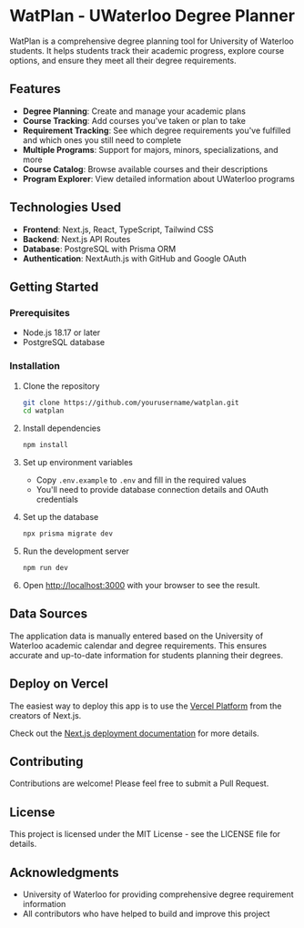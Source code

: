 # WatPlan - UWaterloo Degree Planner

WatPlan is a comprehensive degree planning tool for University of Waterloo students. It helps students track their academic progress, explore course options, and ensure they meet all their degree requirements.

## Features

- **Degree Planning**: Create and manage your academic plans
- **Course Tracking**: Add courses you've taken or plan to take
- **Requirement Tracking**: See which degree requirements you've fulfilled and which ones you still need to complete
- **Multiple Programs**: Support for majors, minors, specializations, and more
- **Course Catalog**: Browse available courses and their descriptions
- **Program Explorer**: View detailed information about UWaterloo programs

## Technologies Used

- **Frontend**: Next.js, React, TypeScript, Tailwind CSS
- **Backend**: Next.js API Routes
- **Database**: PostgreSQL with Prisma ORM
- **Authentication**: NextAuth.js with GitHub and Google OAuth

## Getting Started

### Prerequisites

- Node.js 18.17 or later
- PostgreSQL database

### Installation

1. Clone the repository
   ```bash
   git clone https://github.com/yourusername/watplan.git
   cd watplan
   ```

2. Install dependencies
   ```bash
   npm install
   ```

3. Set up environment variables
   - Copy `.env.example` to `.env` and fill in the required values
   - You'll need to provide database connection details and OAuth credentials

4. Set up the database
   ```bash
   npx prisma migrate dev
   ```

5. Run the development server
   ```bash
   npm run dev
   ```

6. Open [http://localhost:3000](http://localhost:3000) with your browser to see the result.

## Data Sources

The application data is manually entered based on the University of Waterloo academic calendar and degree requirements. This ensures accurate and up-to-date information for students planning their degrees.

## Deploy on Vercel

The easiest way to deploy this app is to use the [Vercel Platform](https://vercel.com/new) from the creators of Next.js.

Check out the [Next.js deployment documentation](https://nextjs.org/docs/app/building-your-application/deploying) for more details.

## Contributing

Contributions are welcome! Please feel free to submit a Pull Request.

## License

This project is licensed under the MIT License - see the LICENSE file for details.

## Acknowledgments

- University of Waterloo for providing comprehensive degree requirement information
- All contributors who have helped to build and improve this project